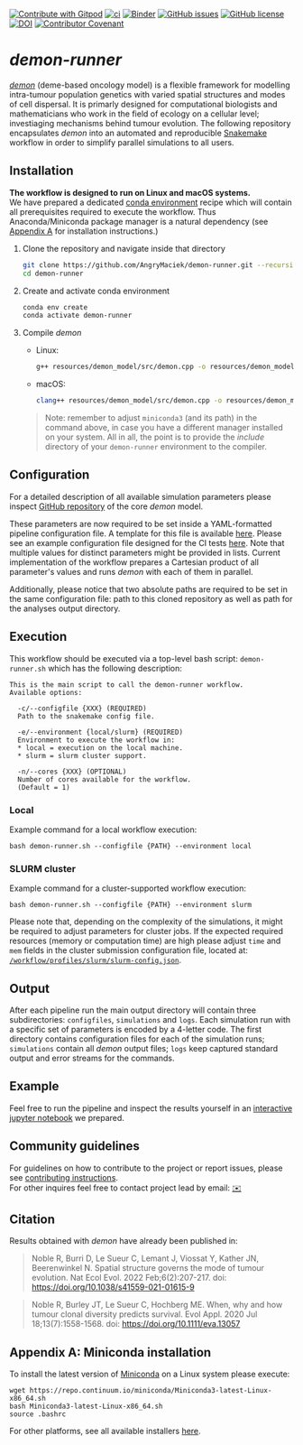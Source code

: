 [![Contribute with Gitpod](https://img.shields.io/badge/Contribute%20with-Gitpod-908a85?logo=gitpod)](https://gitpod.io/#https://github.com/AngryMaciek/demon-runner)
[![ci](https://github.com/AngryMaciek/demon-runner/workflows/ci/badge.svg)](https://github.com/AngryMaciek/demon-runner/actions?query=workflow%3Aci)
[![Binder](https://mybinder.org/badge_logo.svg)](https://mybinder.org/v2/gh/AngryMaciek/demon-runner/master?labpath=notebook.ipynb)
[![GitHub issues](https://img.shields.io/github/issues/AngryMaciek/demon-runner)](https://github.com/AngryMaciek/demon-runner/issues)
[![GitHub license](https://img.shields.io/github/license/AngryMaciek/demon-runner)](https://github.com/AngryMaciek/demon-runner/blob/master/LICENSE)
[![DOI](https://zenodo.org/badge/DOI/10.5281/zenodo.7143400.svg)](https://doi.org/10.5281/zenodo.7143400)
[![Contributor Covenant](https://img.shields.io/badge/Contributor%20Covenant-2.1-4baaaa.svg)](CODE_OF_CONDUCT.md)

# _demon-runner_

[_demon_](https://github.com/robjohnnoble/demon_model) (deme-based oncology model) is a flexible framework for modelling intra-tumour population genetics with varied spatial structures and modes of cell dispersal. It is primarly designed for computational biologists and mathematicians who work in the field of ecology on a cellular level; investiaging mechanisms behind tumour evolution. The following repository encapsulates _demon_ into an automated and reproducible [Snakemake](https://snakemake.readthedocs.io/en/stable/) workflow in order to simplify parallel simulations to all users.

## Installation

**The workflow is designed to run on Linux and macOS systems.**  
We have prepared a dedicated [conda environment](https://docs.conda.io/projects/conda/en/latest/user-guide/concepts/environments.html) recipe which will contain all prerequisites required to execute the workflow. Thus Anaconda/Miniconda package manager is a natural dependency (see [Appendix A](#appendix-a-miniconda-installation) for installation instructions.)

1. Clone the repository and navigate inside that directory
   ```bash
   git clone https://github.com/AngryMaciek/demon-runner.git --recursive
   cd demon-runner
   ```
2. Create and activate conda environment
   ```bash
   conda env create
   conda activate demon-runner
   ```
3. Compile _demon_
   * Linux:
     ```bash
     g++ resources/demon_model/src/demon.cpp -o resources/demon_model/bin/demon -I$HOME/miniconda3/envs/demon-runner/include -lm
     ```
   * macOS:
     ```bash
     clang++ resources/demon_model/src/demon.cpp -o resources/demon_model/bin/demon -I$HOME/miniconda3/envs/demon-runner/include -lm
     ```

    > Note: remember to adjust `miniconda3` (and its path) in the command above, in case you have a different manager installed on your system. All in all, the point is to provide the _include_ directory of your `demon-runner` environment to the compiler.

## Configuration

For a detailed description of all available simulation parameters please inspect [GitHub repository](https://github.com/robjohnnoble/demon_model) of the core _demon_ model.

These parameters are now required to be set inside a YAML-formatted pipeline configuration file. A template for this file is available [here](/workflow/config/config.yml). Please see an example configuration file designed for the CI tests [here](/tests/test2/config.yml). Note that multiple values for distinct parameters might be provided in lists. Current implementation of the workflow prepares a Cartesian product of all parameter's values and runs _demon_ with each of them in parallel.

Additionally, please notice that two absolute paths are required to be set in the same configuration file: path to this cloned repository as well as path for the analyses output directory.

## Execution

This workflow should be executed via a top-level bash script: `demon-runner.sh` which has the following description:
```
This is the main script to call the demon-runner workflow.
Available options:

  -c/--configfile {XXX} (REQUIRED)
  Path to the snakemake config file.

  -e/--environment {local/slurm} (REQUIRED)
  Environment to execute the workflow in:
  * local = execution on the local machine.
  * slurm = slurm cluster support.

  -n/--cores {XXX} (OPTIONAL)
  Number of cores available for the workflow.
  (Default = 1)
```

### Local

Example command for a local workflow execution:
```
bash demon-runner.sh --configfile {PATH} --environment local
```

### SLURM cluster

Example command for a cluster-supported workflow execution:
```
bash demon-runner.sh --configfile {PATH} --environment slurm
```

Please note that, depending on the complexity of the simulations, it might be required to adjust parameters for cluster jobs. If the expected required resources (memory or computation time) are high please adjust `time` and `mem` fields in the cluster submission configuration file, located at: [`/workflow/profiles/slurm/slurm-config.json`](/workflow/profiles/slurm/slurm-config.json).

## Output

After each pipeline run the main output directory will contain three subdirectories: `configfiles`, `simulations` and `logs`. Each simulation run with a specific set of parameters is encoded by a 4-letter code. The first directory contains configuration files for each of the simulation runs; `simulations` contain all _demon_ output files; `logs` keep captured standard output and error streams for the commands.

## Example

Feel free to run the pipeline and inspect the results yourself in an [interactive jupyter notebook](https://mybinder.org/v2/gh/AngryMaciek/demon-runner/master?labpath=notebook.ipynb) we prepared.

## Community guidelines
For guidelines on how to contribute to the project or report issues, please see [contributing instructions](/CONTRIBUTING.md).  
For other inquires feel free to contact project lead by email: [✉️](mailto:wsciekly.maciek@gmail.com)

## Citation

Results obtained with _demon_ have already been published in:
> Noble R, Burri D, Le Sueur C, Lemant J, Viossat Y, Kather JN, Beerenwinkel N. Spatial structure governs the mode of tumour evolution. Nat Ecol Evol. 2022 Feb;6(2):207-217. doi: https://doi.org/10.1038/s41559-021-01615-9

> Noble R, Burley JT, Le Sueur C, Hochberg ME. When, why and how tumour clonal diversity predicts survival. Evol Appl. 2020 Jul 18;13(7):1558-1568. doi: https://doi.org/10.1111/eva.13057

## Appendix A: Miniconda installation

To install the latest version of [Miniconda](https://docs.conda.io/en/latest/miniconda.html) on a Linux system please execute:
```
wget https://repo.continuum.io/miniconda/Miniconda3-latest-Linux-x86_64.sh
bash Miniconda3-latest-Linux-x86_64.sh
source .bashrc
```

For other platforms, see all available installers [here](https://docs.conda.io/en/latest/miniconda.html#latest-miniconda-installer-links).
